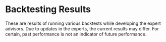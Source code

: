 # Backtesting Results
These are results of running various backtests while developing the expert advisors.
Due to updates in the experts, the current results may differ.
For certain, past performance is not an indicator of future performance.

